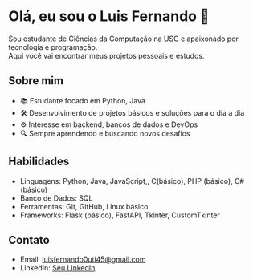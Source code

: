 # Olá, eu sou o Luis Fernando 👋

Sou estudante de Ciências da Computação na USC e apaixonado por tecnologia e programação.  
Aqui você vai encontrar meus projetos pessoais e estudos.

## Sobre mim
- 📚 Estudante focado em Python, Java
- 🛠️ Desenvolvimento de projetos básicos e soluções para o dia a dia
- ⚙️ Interesse em backend, bancos de dados e DevOps
- 🔍 Sempre aprendendo e buscando novos desafios

## Habilidades
- Linguagens: Python, Java, JavaScript,, C(básico), PHP (básico), C# (básico)
- Banco de Dados: SQL
- Ferramentas: Git, GitHub, Linux básico
- Frameworks: Flask (básico), FastAPI, Tkinter, CustomTkinter


## Contato
- Email: luisfernando0uti45@gmail.com
- LinkedIn: [Seu LinkedIn](https://linkedin.com/in/seulinkedin)
